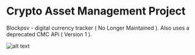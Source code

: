 # Crypto Asset Management Project
Blockpsv - digital currency tracker ( No Longer Maintained ). Also uses a deprecated CMC APi ( Version 1 ).

![alt text](https://raw.github.com/deejaygeroso/crypto-asset-management/screenshots/profitability.png)
